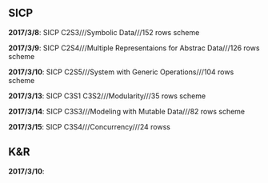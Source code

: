 ## SICP

**2017/3/8**: SICP C2S3///Symbolic Data///152 rows scheme

**2017/3/9**: SICP C2S4///Multiple Representaions for Abstrac Data///126 rows scheme

**2017/3/10**: SICP C2S5///System with Generic Operations///104 rows scheme

**2017/3/13**: SICP C3S1 C3S2///Modularity///35 rows scheme

**2017/3/14**: SICP C3S3///Modeling with Mutable Data///82 rows scheme

**2017/3/15**: SICP C3S4///Concurrency///24 rowss

## K&R

**2017/3/10**: 